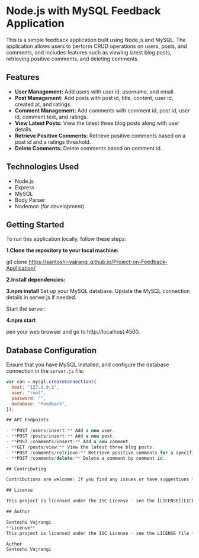  

# Node.js with MySQL Feedback Application

This is a simple feedback application built using Node.js and MySQL. The application allows users to perform CRUD operations on users, posts, and comments, and includes features such as viewing latest blog posts, retrieving positive comments, and deleting comments.

## Features

- **User Management:** Add users with user id, username, and email.
- **Post Management:** Add posts with post id, title, content, user id, created at, and ratings.
- **Comment Management:** Add comments with comment id, post id, user id, comment text, and ratings.
- **View Latest Posts:** View the latest three blog posts along with user details.
- **Retrieve Positive Comments:** Retrieve positive comments based on a post id and a ratings threshold.
- **Delete Comments:** Delete comments based on comment id.

## Technologies Used

- Node.js
- Express
- MySQL
- Body Parser
- Nodemon (for development)

## Getting Started

To run this application locally, follow these steps:

**1.Clone the repository to your local machine:**
 
   git clone https://santoshi-vajrangi.github.io/Project-on-Feedback-Application/


**2.Install dependencies:**

 
 
**3.npm install**
Set up your MySQL database. Update the MySQL connection details in server.js if needed.

Start the server:

 
 
**4.npm start**

pen your web browser and go to http://localhost:4500.

## Database Configuration

Ensure that you have MySQL installed, and configure the database connection in the `server.js` file:

```javascript
var con = mysql.createConnection({
  host: "127.0.0.1",
  user: "root",
  password: "",
  database: "feedback",
});

## API Endpoints

- **POST /users/insert:** Add a new user.
- **POST /posts/insert:** Add a new post.
- **POST /comments/insert:** Add a new comment.
- **GET /posts/view:** View the latest three blog posts.
- **POST /comments/retrieve:** Retrieve positive comments for a specific post.
- **POST /comments/delete:** Delete a comment by comment id.

## Contributing

Contributions are welcome! If you find any issues or have suggestions for improvements, feel free to open an issue or create a pull request.

## License

This project is licensed under the ISC License - see the [LICENSE](LICENSE) file for details.

## Author

Santoshi Vajrangi
**License**
This project is licensed under the ISC License - see the LICENSE file for details.

Author
Santoshi Vajrangi

 
